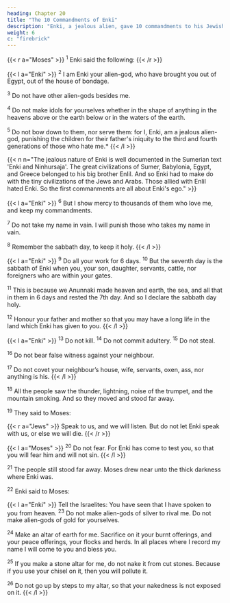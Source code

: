 ```yaml
---
heading: Chapter 20
title: "The 10 Commandments of Enki"
description: "Enki, a jealous alien, gave 10 commandments to his Jewish supporters."
weight: 6
c: "firebrick"
---
```



{{< r a="Moses" >}}
<sup>1</sup> Enki said the following:
{{< /r >}}

{{< l a="Enki" >}}
<sup>2</sup>  I am Enki your alien-god, who have brought you out of Egypt, out of the house of bondage. 

<sup>3</sup> Do not have other alien-gods besides me.

<sup>4</sup> Do not make idols for yourselves whether in  the shape of anything in the heavens above or the earth below or in the waters of the earth.

<sup>5</sup> Do not bow down to them, nor serve them: for I, Enki, am a jealous alien-god, punishing the children for their father's iniquity to the third and fourth generations of those who hate me.* 
{{< /l >}}

{{< n n="The jealous nature of Enki is well documented in the Sumerian text 'Enki and Ninhursaja'. The great civilizations of Sumer, Babylonia, Egypt, and Greece belonged to his big brother Enlil. And so Enki had to make do with the tiny civilizations of the Jews and Arabs. Those allied with Enlil hated Enki. So the first commanments are all about Enki's ego." >}}


{{< l a="Enki" >}}
<sup>6</sup>  But I show mercy to thousands of them who love me, and keep my commandments. 

<sup>7</sup> Do not take my name in vain. I will punish those who takes my name in vain. 

<sup>8</sup> Remember the sabbath day, to keep it holy. 
{{< /l >}}


{{< l a="Enki" >}}
<sup>9</sup> Do all your work for 6 days. <sup>10</sup> But the seventh day is the sabbath of Enki when you, your son, daughter, servants, cattle, nor foreigners who are within your gates.

<sup>11</sup> This is because we Anunnaki made heaven and earth, the sea, and all that in them in 6 days and rested the 7th day. And so I declare the sabbath day holy. 

<sup>12</sup> Honour your father and mother so that you may have a long life in the land which Enki has given to you. 
{{< /l >}}


{{< l a="Enki" >}}
<sup>13</sup> Do not kill. <sup>14</sup> Do not commit adultery. <sup>15</sup> Do not steal.

<sup>16</sup> Do not bear false witness against your neighbour.

<sup>17</sup> Do not covet your neighbour’s house, wife, servants, oxen, ass, nor anything is his.
{{< /l >}}



<sup>18</sup> All the people saw the thunder, lightning, noise of the trumpet, and the mountain smoking. And so they moved and stood far away. 


<sup>19</sup> They said to Moses:

{{< r a="Jews" >}}
Speak to us, and we will listen. But do not let Enki speak with us, or else we will die. 
{{< /r >}}

{{< l a="Moses" >}}
<sup>20</sup> Do not fear. For Enki has come to test you, so that you will fear him and will not sin. 
{{< /l >}}


<sup>21</sup> The people still stood far away. Moses drew near unto the thick darkness where Enki was.

<sup>22</sup> Enki said to Moses:

{{< l a="Enki" >}}
Tell the Israelites: You have seen that I have spoken to you from heaven. <sup>23</sup> Do not make alien-gods of silver to rival me. Do not make alien-gods of gold for yourselves.

<sup>24</sup> Make an altar of earth for me. Sacrifice on it your burnt offerings, and your peace offerings, your flocks and herds. In all places where I record my name I will come to you and bless you.

<sup>25</sup> If you make a stone altar for me, do not nake it from cut stones. Because if you use your chisel on it, then you will pollute it. 

<sup>26</sup> Do not go up by steps to my altar, so that your nakedness is not exposed on it.
{{< /l >}}
